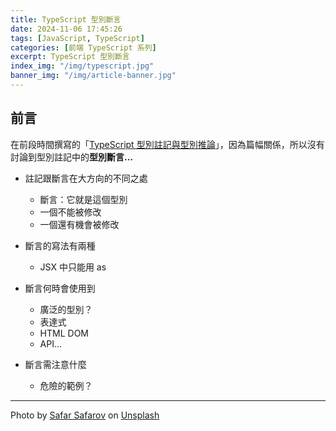 ```yaml
---
title: TypeScript 型別斷言
date: 2024-11-06 17:45:26
tags: [JavaScript, TypeScript]
categories: [前端 TypeScript 系列]
excerpt: TypeScript 型別斷言
index_img: "/img/typescript.jpg"
banner_img: "/img/article-banner.jpg"
---
```


## 前言

在前段時間撰寫的「[TypeScript 型別註記與型別推論](https://yaj55billy.github.io/post/typescript-gradual-typing.html#)」，因為篇幅關係，所以沒有討論到型別註記中的**型別斷言…**

- 註記跟斷言在大方向的不同之處
  - 斷言：它就是這個型別
  - 一個不能被修改
  - 一個還有機會被修改
- 斷言的寫法有兩種

  - JSX 中只能用 as

- 斷言何時會使用到

  - 廣泛的型別？
  - 表達式
  - HTML DOM
  - API…

- 斷言需注意什麼
  - 危險的範例？

---

Photo by <a href="https://unsplash.com/@safarslife?utm_content=creditCopyText&utm_medium=referral&utm_source=unsplash">Safar Safarov</a> on <a href="https://unsplash.com/photos/turned-on-gray-laptop-computer-MSN8TFhJ0is?utm_content=creditCopyText&utm_medium=referral&utm_source=unsplash">Unsplash</a>
